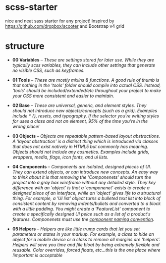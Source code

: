 # scss-starter
nice and neat sass starter for any project! Inspired by https://github.com/dropbox/scooter and Bootstrap v4 grid
# structure
- **00 Variables** – _These are settings stored for later use.  While they are typically scss variables, they can include other settings that generate no visible CSS, such as keyframes._  

- **01 Tools** – _These are mostly mixins & functions.  A good rule of thumb is that nothing in the 'tools' folder should compile into actual CSS. Instead, 'tools' should be included/extended/etc throughout your project to make your CSS more consistent and easier to maintain._  

- **02 Base** – _These are universal, generic, and element styles.  They should *not* introduce new objects/concepts (such as a grid). Examples include * {}, resets, and typography.  If the selector you're writing styles for uses a class and not an element, 95% of the time you're in the wrong place!_  

- **03 Objects** – _Objects are repeatable pattern-based layout abstractions. A 'layout abstraction' is a distinct thing which is introduced via classes that does not exist natively in HTML5 but commonly has meaning.  Objects should not include any cosmetics. Examples include grids, wrappers, media, flags, icon fonts, and ui lists._  

- **04 Components** – _Components are isolated, designed pieces of UI.  They can extend objects, or can introduce new concepts.  An easy way to think about it is that removing the 'Componenets' should turn the project into a gray box wireframe without any detailed style. They key difference with an 'object' is that a 'componenet' exists to create a designed piece of an interface, while an 'object' gives life to a structural thing. For example, a 'UI list' object turns a bulleted text list into block of consistent content by removing indents/bullets and converted to a block with a little padding. You might create a 'FeatureList' component to create a specifically designed UI peice such as a list of a product's features.  Componenets must use the [component naming convention](https://github.com/gulpworkflow/scss-starter/wiki/Componenets)._  

- **05 Helpers** – _Helpers are like little trump cards that let you set parameters or states in your markup.  For example, a class to hide an object for a mobile device or a class to remove all margins are 'helpers'.  Helpers will save you time and file bloat by being extremely flexible and reusable. Color overrides, forced floats, etc...this is the one place where !important is acceptable_  
